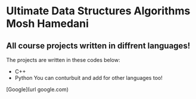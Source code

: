 # Ultimate Data Structures Algorithms Mosh Hamedani
## All course projects written in diffrent languages!
The projects are written in these codes below:
* C++
* Python
You can conturbuit and add for other languages too!

[Google](url google.com)
